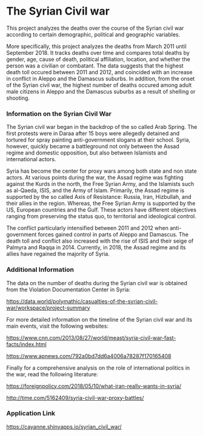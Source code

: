 # The Syrian Civil war

This project analyzes the deaths over the course of the Syrian civil war according to certain demographic, 
political and geographic variables. 

More specifically, this project analyzes the deaths from March 2011 until September 2018.
It tracks deaths over time and compares total deaths by gender, age, cause of death, 
political affiliation, location, and whether the person was a civilian or combatant. 
The data suggests that the highest death toll occured between 2011 and 2012, and coincided with 
an increase in conflict in Aleppo and the Damascus suburbs. 
In addition, from the onset of the Syrian civil war, the highest number of deaths occured among adult
male citizens in Aleppo and the Damascus suburbs as a result of shelling or shooting. 

### Information on the Syrian Civil War

The Syrian civil war began in the backdrop of the so called Arab Spring.
The first protests were in Daraa after 15 boys were allegedly detained and tortured for 
spray painting anti-government slogans at their school. 
Syria, however, quickly became a battleground not only between the Assad regime and
domestic opposition, but also between Islamists and international actors.

Syria has become the center for proxy wars among both state and non state actors.
At various points during the war, the Assad regime was fighting against the Kurds
in the north, the Free Syrian Army, and the Islamists such as al-Qaeda, ISIS, and the Army of Islam. 
Primarily, the Assad regime is supported by the so called Axis of Resistance: 
Russia, Iran, Hizbullah, and their allies in the region. Whereas, the Free Syrian Army
is supported by the US, European countries and the Gulf. 
These actors have different objectives ranging from preserving the status quo, 
to territorial and ideological control. 

The conflict particularly intensified between 2011 and 2012 when anti-government forces
gained control in parts of Aleppo and Damascus. 
The death toll and conflict also increased with the rise of ISIS and their seige of
Palmyra and Raqqa in 2014. 
Currently, in 2018, the Assad regime and its allies have regained the majority of Syria.

### Additional Information
The data on the number of deaths during the Syrian civil war is obtained from the
Violation Documentation Center in Syria:

https://data.world/polymathic/casualties-of-the-syrian-civil-war/workspace/project-summary

For more detailed information on the timeline of the Syrian civil war and its 
main events, visit the following websites: 

https://www.cnn.com/2013/08/27/world/meast/syria-civil-war-fast-facts/index.html

https://www.apnews.com/792a0bd7dd6a4006a78287f170165408

Finally for a comprehensive analysis on the role of international politics in the war,
read the following literature: 

https://foreignpolicy.com/2018/05/10/what-iran-really-wants-in-syria/

http://time.com/5162409/syria-civil-war-proxy-battles/

### Application Link 
https://cayanne.shinyapps.io/syrian_civil_war/





